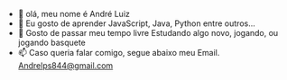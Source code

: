 - 👋 olá, meu nome é André Luiz
- 🌱 Eu gosto de aprender JavaScript, Java, Python entre outros...
- 👀 Gosto de passar meu tempo livre Estudando algo novo, jogando, ou jogando basquete
- 📫 Caso queria falar comigo, segue abaixo meu Email.
                Andrelps844@gmail.com


